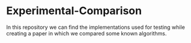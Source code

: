 # Experimental-Comparison
In this repository we can find the implementations used for testing while creating a paper in which we compared some known algorithms.
